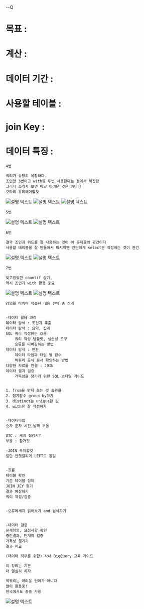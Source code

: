 --Q
# 목표 :
# 계산 :
# 데이터 기간 :
# 사용할 테이블 : 
# join Key : 
# 데이터 특징 :

```
4번

쿼리가 상당히 복잡하다.
조인만 3번이고 with를 두번 사용한다는 점에서 복잡함
그러나 쪼개서 보면 마냥 어려운 것은 아니다
오타의 유의해야할것
```
![설명 텍스트](./img/12021321.png)
![설명 텍스트](./img/12021323.png)
![설명 텍스트](./img/12021325.png)
```
5번
```
![설명 텍스트](./img/12021336.png)
![설명 텍스트](./img/12021339.png)

```
6번

결국 조인과 위드를 잘 사용하는 것이 이 문제들의 관건이다
사용할 테이블을 잘 만들어서 마지막엔 간단하게 select문 작성하는 것이 관건
```
![설명 텍스트](./img/12021354.png)
![설명 텍스트](./img/12021356.png)
```
7번

잊고있었던 countif 상기,
역시 조인과 with 활용 중요
```
![설명 텍스트](./img/12021412.png)
![설명 텍스트](./img/12021414.png)

```
강의를 마치며 학습한 내용 전체 총 정리


-데이터 활용 과정
데이터 탐색 : 조건과 추출
데이터 탐색 : 요약, 집계
SQL 쿼리 작성하는 흐름
    쿼리 작성 템플릿, 생산성 도구
    오류를 디버깅하는 방법
데이터 탐색 : 변환
    데이터 타입과 타입 별 함수
    빅쿼리 공식 문서 확인하는 방법
다양한 자료를 연결 : JOIN
데이터 결과 검증
    가독성을 챙기기 위한 SQL 스타일 가이드


1. from을 먼저 쓰는 것 습관화
2. 집계함수 group by하기
3. distinct는 unique한 값
4. with문 잘 작성하자


-데이터타입
숫자 문자 시간,날짜 부울

UTC : 세계 협정시?
부울 : 참거짓

-JOIN 숙지할것
일단 안헷갈리게 LEFT로 통일


-흐름
테이블 확인
기준 테이블 정의
JOIN JEY 찾기
결과 예상하기
쿼리 작성/검증


-오류메세지 읽어보기 and 검색하기


-데이터 검증
문제정의, 요청사항 확인
중간결과, 단계적 검증
가독성 챙기기
결과 비교
```
```
(데이터 직무를 위한) 사내 BigQuery 교육 가이드

이 강의는 기본
더 열심히 하자

빅쿼리는 어려운 언어가 아니다
많이 활용중!
한국에서도 종종 사용
```
![설명 텍스트](./img/12021901.png)